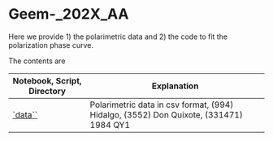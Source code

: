 # Geem-_202X_AA

Here we provide 1) the polarimetric data and 2) the code to fit the polarization phase curve.

The contents are

| Notebook, Script, Directory                                  | Explanation                                                  |
| ------------------------------------------------------------ | ------------------------------------------------------------ |
| [`data``](https://github.com/Geemjy/Geem-_202X_AA/tree/main/data) | Polarimetric data in csv format, (994) Hidalgo, (3552) Don Quixote, (331471) 1984 QY1 |
